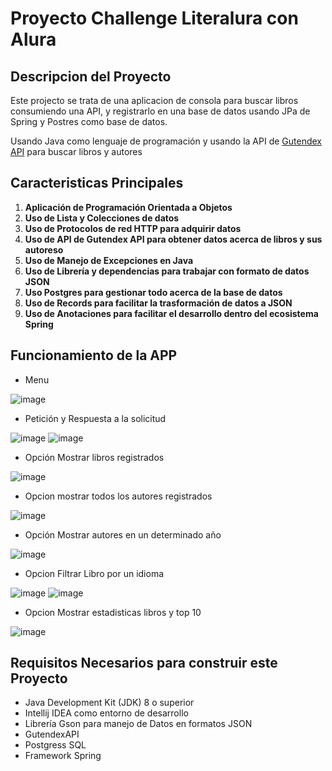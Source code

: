 # Proyecto Challenge Literalura con Alura
## Descripcion del Proyecto

Este projecto se trata de una aplicacion de consola para buscar libros consumiendo una API, y registrarlo
en una base de datos usando JPa de Spring y Postres como base de datos.

Usando Java como lenguaje de programación y usando la API de <a href="https://gutendex.com/">Gutendex API<a/> para buscar libros y autores


## Caracteristicas Principales

1. **Aplicación de Programación Orientada a Objetos**
2. **Uso de Lista y Colecciones de datos**
3. **Uso de Protocolos de red HTTP para adquirir datos**
4. **Uso de API de Gutendex API para obtener datos acerca de libros y sus autoreso**
5. **Uso de Manejo de Excepciones en Java**
6. **Uso de Librería y dependencias para trabajar con formato de datos JSON**
7. **Uso Postgres para gestionar todo acerca de la base de datos**
8. **Uso de Records para facilitar la trasformación de datos a JSON**
9. **Uso de Anotaciones para facilitar el desarrollo dentro del ecosistema Spring**

## Funcionamiento de la APP

* Menu
  
![image](https://github.com/user-attachments/assets/360cc8fe-df7d-4ee2-af7c-de745bad2f33)


* Petición y Respuesta a la solicitud

![image](https://github.com/user-attachments/assets/46a66e6a-949f-4033-9408-558e12047cc8)
![image](https://github.com/user-attachments/assets/06f13613-c066-4e93-b20b-08d0df82e36a)


* Opción Mostrar libros registrados

![image](https://github.com/user-attachments/assets/f6453b4d-ffdf-4dd1-ad88-fd09c9c93fc4)

* Opcion mostrar todos los autores registrados

![image](https://github.com/user-attachments/assets/6f268a27-2b35-4aa4-a193-4a91dd5a402e)

* Opción Mostrar autores en un determinado año

![image](https://github.com/user-attachments/assets/6fe57706-72ac-4c30-a2d5-bb840089de34)
  
* Opcion Filtrar Libro por un idioma

![image](https://github.com/user-attachments/assets/bdee9538-5f25-4c3c-87d7-3e25554b06de)
![image](https://github.com/user-attachments/assets/9fb4ce1c-a054-4af4-8a52-7e9d65367a51)


* Opcion Mostrar estadisticas libros y top 10

![image](https://github.com/user-attachments/assets/b10c8ce8-7c86-4119-abb8-dc98126e6ac7)


  ## Requisitos Necesarios para construir este Proyecto

- Java Development Kit (JDK) 8 o superior
- Intellij IDEA como entorno de desarrollo
- Librería Gson para manejo de Datos en formatos JSON
- GutendexAPI
- Postgress SQL
- Framework Spring
